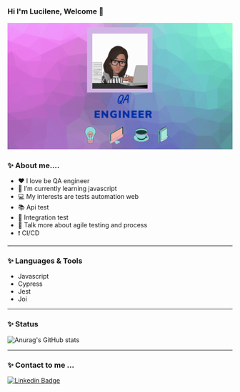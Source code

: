 ### Hi I'm Lucilene, Welcome 👋


<img src=Lucy_degrade.gif width="100%" height="50%">


 ###  ✨ <b>About me...</b>. 
 

 - ❤️ I love be QA engineer 
 - 🌱 I’m currently learning javascript    
 - 💻 My interests are tests automation web
 - 📚 Api test 
 - 📖 Integration test  
 - 🎯 Talk more about agile testing and process
 - ❗ CI/CD      

 ---

### ✨ <b> Languages & Tools</b></br> 

-  Javascript
-  Cypress
-  Jest
-  Joi


---
### ✨ <b>Status</b> </br>

 ![Anurag's GitHub stats](https://github-readme-stats.vercel.app/api?username=LucileneMartins&show_icons=true&theme=radical) 

---

### ✨ <b>Contact to me ...</b>


[![Linkedin Badge](https://img.shields.io/badge/-LinkedIn-blue?style=flat-square&logo=Linkedin&logoColor=white&link=https://www.linkedin.com/in/lucilene-martins-629a5021/?locale=en_US)](https://www.linkedin.com/in/lucilene-martins-629a5021/?locale=en_US) 



<!--
**LucileneMartins/LucileneMartins** is a ✨ _special_ ✨ repository because its `README.md` (this file) appears on your GitHub profile.

Here are some ideas to get you started:

- 🔭 I’m currently working on ...
- 🌱 I’m currently learning ...
- 👯 I’m looking to collaborate on ...
- 🤔 I’m looking for help with ...
- 💬 Ask me about ...
- 📫 How to reach me: ...
- 😄 Pronouns: ...
- ⚡ Fun fact: ...
-->
